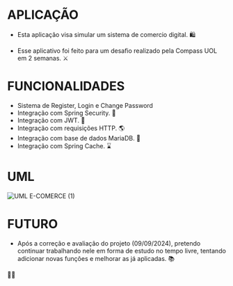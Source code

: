 # APLICAÇÃO

- Esta aplicação visa simular um sistema de comercio digital. 🛍️ <br> 

- Esse aplicativo foi feito para um desafio realizado pela Compass UOL em 2 semanas. ⚔

# FUNCIONALIDADES

- Sistema de Register, Login e Change Password <br/>
- Integração com Spring Security. 🔐 <br/>
- Integração com JWT. 🔑 <br/>
- Integração com requisições HTTP. 🌎 <br/>
- Integração com base de dados MariaDB. 🎲 <br/>
- Integração com Spring Cache. ⌛

# UML

![UML E-COMERCE (1)](https://github.com/user-attachments/assets/6ef1e51e-c512-40d9-99ce-dd522c138e81)

# FUTURO

- Após a correção e avaliação do projeto (09/09/2024), pretendo continuar trabalhando nele em forma de estudo no tempo livre, tentando adicionar novas funçôes e melhorar as já aplicadas. 📚

🐱‍👓
